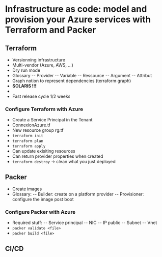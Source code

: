 # Infrastructure as code: model and provision your Azure services with Terraform and Packer

## Terraform
- Versionning infrastructure
- Multi-vendor (Azure, AWS, ...)
- Dry run mode
- Glossary
-- Provider
-- Variable
-- Ressource
-- Argument
-- Attribut
- Graph notion to represent dependencies (terraform graph)
- __SOLARIS !!!__
-
- Fast release cycle 1/2 weeks

### Configure Terraform with Azure
- Create a Service Principal in the Tenant
- ConnexionAzure.tf
- New resource group rg.tf
- `terraform init`
- `terraform plan`
- `terraform apply`
- Can update exisiting resources
- Can return provider properties when created
- `terraform destroy` -> clean what you just deployed

## Packer
- Create images
- Glossary:
-- Builder: create on a platform provider
-- Provisioner: configure the image post boot

### Configure Packer with Azure
- Required stuff:
-- Service principal
-- NIC
-- IP public
-- Subnet
-- Vnet
- `packer validate <file>`
- `packer build <file>`

## CI/CD
